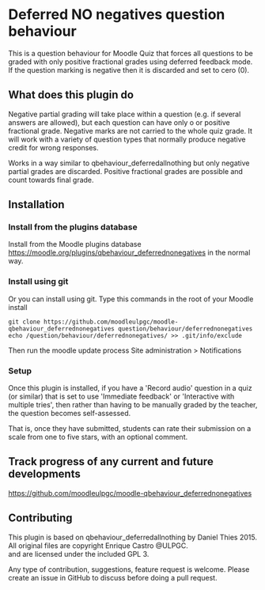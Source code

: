 # Deferred NO negatives question behaviour

This is a question behaviour for Moodle Quiz that forces all questions to 
be graded with only positive fractional grades using deferred feedback mode. 
If the question marking is negative then it is discarded and set to cero (0). 

## What does this plugin do

Negative partial grading will take place within a question (e.g. if several 
answers are allowed), but each question can have only o or positive fractional 
grade. Negative marks are not carried to the whole quiz grade. 
It will work with a variety of question types that normally produce negative 
credit for wrong responses.

Works in a way similar to qbehaviour_deferredallnothing but only negative 
partial grades are discarded. Positive fractional grades are possible and count 
towards final grade. 

## Installation

### Install from the plugins database

Install from the Moodle plugins database https://moodle.org/plugins/qbehaviour_deferrednonegatives
in the normal way.

### Install using git

Or you can install using git. Type this commands in the root of your Moodle install

    git clone https://github.com/moodleulpgc/moodle-qbehaviour_deferrednonegatives question/behaviour/deferrednonegatives
    echo /question/behaviour/deferrednonegatives/ >> .git/info/exclude

Then run the moodle update process
Site administration > Notifications

### Setup

Once this plugin is installed, if you have a 'Record audio' question in
a quiz (or similar) that is set to use 'Immediate feedback' or
'Interactive with multiple tries', then rather than having to be
manually graded by the teacher, the question becomes self-assessed.

That is, once they have submitted, students can rate their submission on a scale
from one to five stars, with an optional comment.

## Track progress of any current and future developments ##
https://github.com/moodleulpgc/moodle-qbehaviour_deferrednonegatives

## Contributing ##
This plugin is based on qbehaviour_deferredallnothing by Daniel Thies 2015. <br />
All original files are copyright Enrique Castro @ULPGC. <br />
and are licensed under the included GPL 3.

Any type of contribution, suggestions, feature request is welcome. 
Please create an issue in GitHub to discuss before doing a pull request.
